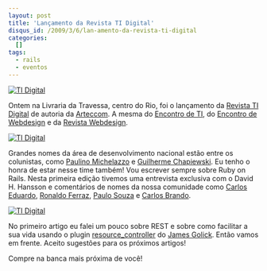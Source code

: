 ```yaml
--- 
layout: post
title: 'Lançamento da Revista TI Digital'
disqus_id: /2009/3/6/lan-amento-da-revista-ti-digital
categories: 
  []
tags:
  - rails
  - eventos
---
```



<div class="center">
<a href="http://revistatidigital.com.br">
<img alt="TI Digital" src="http://mergulhao.info/assets/2009/3/6/tidigital00.jpg"/>
</a>
</div>

Ontem na Livraria da Travessa, centro do Rio, foi o lançamento da [Revista TI Digital][revista] de autoria da [Arteccom][ac]. A mesma do [Encontro de TI][eti], do [Encontro de Webdesign][ewd] e da [Revista Webdesign][revistad].

<div class="center">
<a href="http://revistatidigital.com.br">
<img alt="TI Digital" src="http://mergulhao.info/assets/2009/3/6/3333922316_7ee34fc555.jpg"/>
</a>
</div>

Grandes nomes da área de desenvolvimento nacional estão entre os colunistas, como [Paulino Michelazzo](http://www.michelazzo.com.br/) e [Guilherme Chapiewski](http://gc.blog.br/). Eu tenho o honra de estar nesse time também! Vou escrever sempre sobre Ruby on Rails. Nesta primeira edição tivemos uma entrevista exclusiva com o David H. Hansson e comentários de nomes da nossa comunidade como [Carlos Eduardo][egenial], [Ronaldo Ferraz][webco], [Paulo Souza][ruby-br] e [Carlos Brando][nomedojogo].

<div class="center">
<a href="http://revistatidigital.com.br">
<img alt="TI Digital" src="http://mergulhao.info/assets/2009/3/6/3333931954_4f3bda0d67.jpg"/>
</a>
</div>

No primeiro artigo eu falei um pouco sobre REST e sobre como facilitar a sua vida usando o plugin [resource_controller](http://github.com/giraffesoft/resource_controller/tree/master) do [James Golick][jg]. Então vamos em frente. Aceito sugestões para os próximos artigos!

Compre na banca mais próxima de você!

[nomedojogo]: http://nomedojogo.com
[ruby-br]: http://ruby-br.org
[webco]: http://www.webcointernet.com/
[egenial]: http://egenial.com.br
[jg]: http://jamesgolick.com/
[ewd]: http://www.encontrodewebdesign.com.br/
[eti]: http://encontrodeti.com.br
[ac]: http://www.arteccom.com.br/
[revista]: http://revistatidigital.com.br
[revistad]:http://www.revistawebdesign.com.br/


